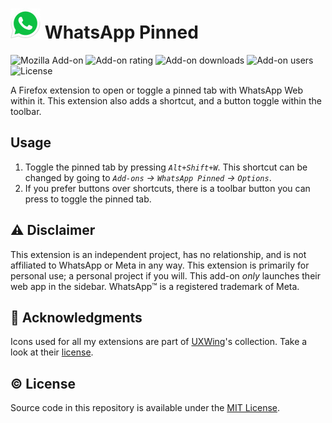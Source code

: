 # ![logo](src/icons/48x48.png) WhatsApp Pinned

![Mozilla Add-on](https://img.shields.io/amo/v/{f2d56336-0f16-4870-bf64-84b3fd97c9c0})
![Add-on rating](https://img.shields.io/amo/rating/{f2d56336-0f16-4870-bf64-84b3fd97c9c0})
![Add-on downloads](https://img.shields.io/amo/dw/{f2d56336-0f16-4870-bf64-84b3fd97c9c0})
![Add-on users](https://img.shields.io/amo/users/{f2d56336-0f16-4870-bf64-84b3fd97c9c0})
![License](https://img.shields.io/github/license/semanticdata/firefox-whatsapp-pinned)

A Firefox extension to open or toggle a pinned tab with WhatsApp Web within it. This extension also adds a shortcut, and a button toggle within the toolbar.

## Usage

1. Toggle the pinned tab by pressing _`Alt+Shift+W`_. This shortcut can be changed by going to _`Add-ons` → `WhatsApp Pinned` → `Options`_.
2. If you prefer buttons over shortcuts, there is a toolbar button you can press to toggle the pinned tab.

## ⚠ Disclaimer

This extension is an independent project, has no relationship, and is not affiliated to WhatsApp or Meta in any way. This extension is primarily for personal use; a personal project if you will. This add-on _only_ launches their web app in the sidebar. WhatsApp™ is a registered trademark of Meta.

## 💜 Acknowledgments

Icons used for all my extensions are part of [UXWing](https://uxwing.com/)'s collection. Take a look at their [license](https://uxwing.com/license).

## © License

Source code in this repository is available under the [MIT License](LICENSE).
